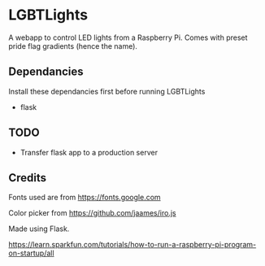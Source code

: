 # LGBTLights
A webapp to control LED lights from a Raspberry Pi. Comes with preset pride
flag gradients (hence the name).

## Dependancies
Install these dependancies first before running LGBTLights
- flask

## TODO
- Transfer flask app to a production server

## Credits
Fonts used are from https://fonts.google.com

Color picker from https://github.com/jaames/iro.js

Made using Flask.

https://learn.sparkfun.com/tutorials/how-to-run-a-raspberry-pi-program-on-startup/all
